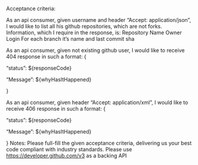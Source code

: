 Acceptance criteria:

As an api consumer, given username and header “Accept: application/json”, I would like to list all his github repositories, which are not forks. Information, which I require in the response, is:
Repository Name
Owner Login
For each branch it’s name and last commit sha

As an api consumer, given not existing github user, I would like to receive 404 response in such a format:
{

“status”: ${responseCode}

“Message”: ${whyHasItHappened}

}

As an api consumer, given header “Accept: application/xml”, I would like to receive 406 response in such a format:
{

“status”: ${responseCode}

“Message”: ${whyHasItHappened}

}
Notes:
Please full-fill the given acceptance criteria, delivering us your best code compliant with industry standards.
Please use https://developer.github.com/v3 as a backing API
